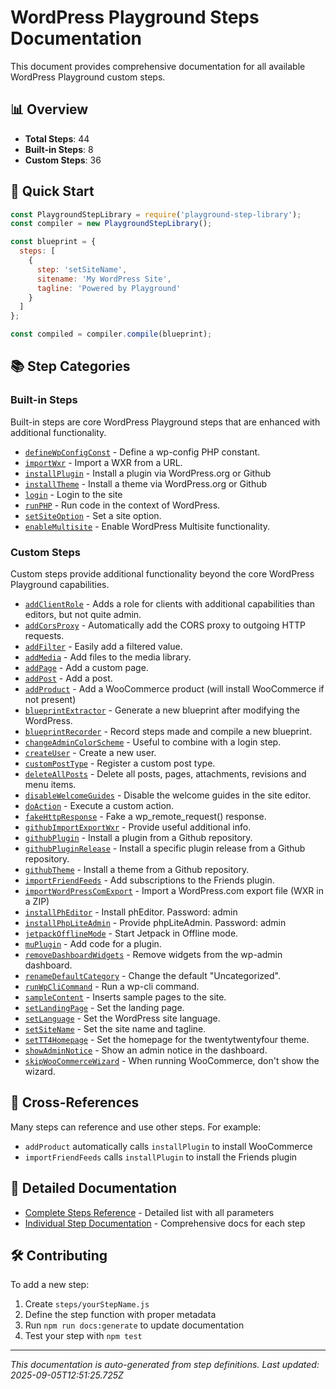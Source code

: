 # WordPress Playground Steps Documentation

This document provides comprehensive documentation for all available WordPress Playground custom steps.

## 📊 Overview

- **Total Steps**: 44
- **Built-in Steps**: 8
- **Custom Steps**: 36

## 🚀 Quick Start

```javascript
const PlaygroundStepLibrary = require('playground-step-library');
const compiler = new PlaygroundStepLibrary();

const blueprint = {
  steps: [
    {
      step: 'setSiteName',
      sitename: 'My WordPress Site',
      tagline: 'Powered by Playground'
    }
  ]
};

const compiled = compiler.compile(blueprint);
```

## 📚 Step Categories

### Built-in Steps
Built-in steps are core WordPress Playground steps that are enhanced with additional functionality.

- [`defineWpConfigConst`](steps/defineWpConfigConst.md) - Define a wp-config PHP constant.
- [`importWxr`](steps/importWxr.md) - Import a WXR from a URL.
- [`installPlugin`](steps/installPlugin.md) - Install a plugin via WordPress.org or Github
- [`installTheme`](steps/installTheme.md) - Install a theme via WordPress.org or Github
- [`login`](steps/login.md) - Login to the site
- [`runPHP`](steps/runPHP.md) - Run code in the context of WordPress.
- [`setSiteOption`](steps/setSiteOption.md) - Set a site option.
- [`enableMultisite`](steps/enableMultisite.md) - Enable WordPress Multisite functionality.

### Custom Steps  
Custom steps provide additional functionality beyond the core WordPress Playground capabilities.

- [`addClientRole`](steps/addClientRole.md) - Adds a role for clients with additional capabilities than editors, but not quite admin.
- [`addCorsProxy`](steps/addCorsProxy.md) - Automatically add the CORS proxy to outgoing HTTP requests.
- [`addFilter`](steps/addFilter.md) - Easily add a filtered value.
- [`addMedia`](steps/addMedia.md) - Add files to the media library.
- [`addPage`](steps/addPage.md) - Add a custom page.
- [`addPost`](steps/addPost.md) - Add a post.
- [`addProduct`](steps/addProduct.md) - Add a WooCommerce product (will install WooCommerce if not present)
- [`blueprintExtractor`](steps/blueprintExtractor.md) - Generate a new blueprint after modifying the WordPress.
- [`blueprintRecorder`](steps/blueprintRecorder.md) - Record steps made and compile a new blueprint.
- [`changeAdminColorScheme`](steps/changeAdminColorScheme.md) - Useful to combine with a login step.
- [`createUser`](steps/createUser.md) - Create a new user.
- [`customPostType`](steps/customPostType.md) - Register a custom post type.
- [`deleteAllPosts`](steps/deleteAllPosts.md) - Delete all posts, pages, attachments, revisions and menu items.
- [`disableWelcomeGuides`](steps/disableWelcomeGuides.md) - Disable the welcome guides in the site editor.
- [`doAction`](steps/doAction.md) - Execute a custom action.
- [`fakeHttpResponse`](steps/fakeHttpResponse.md) - Fake a wp_remote_request() response.
- [`githubImportExportWxr`](steps/githubImportExportWxr.md) - Provide useful additional info.
- [`githubPlugin`](steps/githubPlugin.md) - Install a plugin from a Github repository.
- [`githubPluginRelease`](steps/githubPluginRelease.md) - Install a specific plugin release from a Github repository.
- [`githubTheme`](steps/githubTheme.md) - Install a theme from a Github repository.
- [`importFriendFeeds`](steps/importFriendFeeds.md) - Add subscriptions to the Friends plugin.
- [`importWordPressComExport`](steps/importWordPressComExport.md) - Import a WordPress.com export file (WXR in a ZIP)
- [`installPhEditor`](steps/installPhEditor.md) - Install phEditor. Password: admin
- [`installPhpLiteAdmin`](steps/installPhpLiteAdmin.md) - Provide phpLiteAdmin. Password: admin
- [`jetpackOfflineMode`](steps/jetpackOfflineMode.md) - Start Jetpack in Offline mode.
- [`muPlugin`](steps/muPlugin.md) - Add code for a plugin.
- [`removeDashboardWidgets`](steps/removeDashboardWidgets.md) - Remove widgets from the wp-admin dashboard.
- [`renameDefaultCategory`](steps/renameDefaultCategory.md) - Change the default "Uncategorized".
- [`runWpCliCommand`](steps/runWpCliCommand.md) - Run a wp-cli command.
- [`sampleContent`](steps/sampleContent.md) - Inserts sample pages to the site.
- [`setLandingPage`](steps/setLandingPage.md) - Set the landing page.
- [`setLanguage`](steps/setLanguage.md) - Set the WordPress site language.
- [`setSiteName`](steps/setSiteName.md) - Set the site name and tagline.
- [`setTT4Homepage`](steps/setTT4Homepage.md) - Set the homepage for the twentytwentyfour theme.
- [`showAdminNotice`](steps/showAdminNotice.md) - Show an admin notice in the dashboard.
- [`skipWooCommerceWizard`](steps/skipWooCommerceWizard.md) - When running WooCommerce, don't show the wizard.

## 🔗 Cross-References

Many steps can reference and use other steps. For example:
- `addProduct` automatically calls `installPlugin` to install WooCommerce
- `importFriendFeeds` calls `installPlugin` to install the Friends plugin

## 📖 Detailed Documentation

- [Complete Steps Reference](steps-reference.md) - Detailed list with all parameters
- [Individual Step Documentation](steps/) - Comprehensive docs for each step

## 🛠️ Contributing

To add a new step:

1. Create `steps/yourStepName.js`
2. Define the step function with proper metadata
3. Run `npm run docs:generate` to update documentation
4. Test your step with `npm test`

---

*This documentation is auto-generated from step definitions. Last updated: 2025-09-05T12:51:25.725Z*
